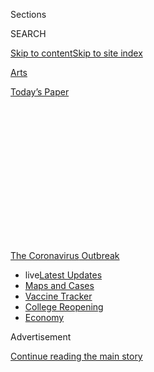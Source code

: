 <div id="app">

<div>

<div>

<div>

<div class="NYTAppHideMasthead css-1q2w90k e1suatyy0">

<div class="section css-ui9rw0 e1suatyy2">

<div class="css-eph4ug er09x8g0">

<div class="css-6n7j50">

</div>

<span class="css-1dv1kvn">Sections</span>

<div class="css-10488qs">

<span class="css-1dv1kvn">SEARCH</span>

</div>

[Skip to content](#site-content)[Skip to site
index](#site-index)

</div>

<div id="masthead-section-label" class="css-1wr3we4 eaxe0e00">

[Arts](https://www.nytimes.com/section/arts)

</div>

<div class="css-10698na e1huz5gh0">

</div>

</div>

<div id="masthead-bar-one" class="section hasLinks css-15hmgas e1csuq9d3">

<div class="css-uqyvli e1csuq9d0">

</div>

<div class="css-1uqjmks e1csuq9d1">

</div>

<div class="css-9e9ivx">

[](https://myaccount.nytimes.com/auth/login?response_type=cookie&client_id=vi)

</div>

<div class="css-1bvtpon e1csuq9d2">

[Today’s
Paper](https://www.nytimes.com/section/todayspaper)

</div>

</div>

</div>

</div>

<div data-aria-hidden="false">

<div id="site-content" data-role="main">

<div>

<div class="css-1aor85t" style="opacity:0.000000001;z-index:-1;visibility:hidden">

<div class="css-1hqnpie">

<div class="css-epjblv">

<span class="css-17xtcya">[Arts](/section/arts)</span><span class="css-x15j1o">|</span><span class="css-fwqvlz">John
Driscoll, Scholar, Art Dealer and Collector, Dies at
70</span>

</div>

<div class="css-k008qs">

<div class="css-1iwv8en">

<span class="css-18z7m18"></span>

<div>

</div>

</div>

<span class="css-1n6z4y">https://nyti.ms/3cY892d</span>

<div class="css-1705lsu">

<div class="css-4xjgmj">

<div class="css-4skfbu" data-role="toolbar" data-aria-label="Social Media Share buttons, Save button, and Comments Panel with current comment count" data-testid="share-tools">

  - 
  - 
  - 
  - 
    
    <div class="css-6n7j50">
    
    </div>

  - 

</div>

</div>

</div>

</div>

</div>

</div>

<div id="NYT_TOP_BANNER_REGION" class="css-13pd83m">

<div>

<div id="styln-prism-menu-1592847958612" class="section interactive-content interactive-size-medium css-1edisqu">

<div class="css-17ih8de interactive-body">

<div id="scroll-container" class="css-1gj85ro">

[<span class="styln-title-wrap"><span class="css-1pje3qr">The
Coronavirus</span><span class="css-1pje3qr">
Outbreak</span></span>](https://www.nytimes.com/news-event/coronavirus?action=click&pgtype=Article&state=default&region=TOP_BANNER&context=storylines_menu)

  - <span class="css-kqxiym" data-emphasize="true">live</span>[Latest
    Updates](https://www.nytimes.com/2020/08/03/world/coronavirus-covid-19.html?action=click&pgtype=Article&state=default&region=TOP_BANNER&context=storylines_menu)
  - [Maps and
    Cases](https://www.nytimes.com/interactive/2020/us/coronavirus-us-cases.html?action=click&pgtype=Article&state=default&region=TOP_BANNER&context=storylines_menu)
  - [Vaccine
    Tracker](https://www.nytimes.com/interactive/2020/science/coronavirus-vaccine-tracker.html?action=click&pgtype=Article&state=default&region=TOP_BANNER&context=storylines_menu)
  - [College
    Reopening](https://www.nytimes.com/2020/08/02/us/covid-college-reopening.html?action=click&pgtype=Article&state=default&region=TOP_BANNER&context=storylines_menu)
  - [Economy](https://www.nytimes.com/live/2020/08/03/business/stock-market-today-coronavirus?action=click&pgtype=Article&state=default&region=TOP_BANNER&context=storylines_menu)

</div>

</div>

</div>

</div>

</div>

<div id="top-wrapper" class="css-1sy8kpn">

<div id="top-slug" class="css-l9onyx">

Advertisement

</div>

[Continue reading the main
story](#after-top)

<div class="ad top-wrapper" style="text-align:center;height:100%;display:block;min-height:250px">

<div id="top" class="place-ad" data-position="top" data-size-key="top">

</div>

</div>

<div id="after-top">

</div>

</div>

<div>

<div id="sponsor-wrapper" class="css-1hyfx7x">

<div id="sponsor-slug" class="css-19vbshk">

Supported by

</div>

[Continue reading the main
story](#after-sponsor)

<div id="sponsor" class="ad sponsor-wrapper" style="text-align:center;height:100%;display:block">

</div>

<div id="after-sponsor">

</div>

</div>

<div class="css-186x18t">

Those We’ve Lost

</div>

<div class="css-1vkm6nb ehdk2mb0">

# John Driscoll, Scholar, Art Dealer and Collector, Dies at 70

</div>

He purchased and expanded Babcock Galleries, New York’s oldest art
seller, while building a renowned pottery collection. He died of the
novel coronavirus.

<div class="css-79elbk" data-testid="photoviewer-wrapper">

<div class="css-z3e15g" data-testid="photoviewer-wrapper-hidden">

</div>

<div class="css-1a48zt4 ehw59r15" data-testid="photoviewer-children">

![<span class="css-16f3y1r e13ogyst0" data-aria-hidden="true">John
Driscoll, who bought the venerable Babcock Galleries in Manhattan in
1987, was “one of the first dealers who had come as a scholar from the
museum world,” a colleague
said.</span><span class="css-cnj6d5 e1z0qqy90" itemprop="copyrightHolder"><span class="css-1ly73wi e1tej78p0">Credit...</span><span><span>Kris
Graves</span></span></span>](https://static01.nyt.com/images/2020/05/27/obituaries/21Driscoll1/merlin_172537107_d6e0d48f-932d-4188-babe-f13b3664862d-articleLarge.jpg?quality=75&auto=webp&disable=upscale)

</div>

</div>

<div class="css-18e8msd">

<div class="css-vp77d3 epjyd6m0">

<div class="css-hus3qt ey68jwv0" data-aria-hidden="true">

[![Richard
Sandomir](https://static01.nyt.com/images/2018/12/10/multimedia/author-richard-sandomir/author-richard-sandomir-thumbLarge.png
"Richard Sandomir")](https://www.nytimes.com/by/richard-sandomir)

</div>

<div class="css-1baulvz">

By [<span class="css-1baulvz last-byline" itemprop="name">Richard
Sandomir</span>](https://www.nytimes.com/by/richard-sandomir)

</div>

</div>

  - May 22,
    2020

  - 
    
    <div class="css-4xjgmj">
    
    <div class="css-d8bdto" data-role="toolbar" data-aria-label="Social Media Share buttons, Save button, and Comments Panel with current comment count" data-testid="share-tools">
    
      - 
      - 
      - 
      - 
        
        <div class="css-6n7j50">
        
        </div>
    
      - 
    
    </div>
    
    </div>

</div>

</div>

<div class="section meteredContent css-1r7ky0e" name="articleBody" itemprop="articleBody">

<div class="css-1fanzo5 StoryBodyCompanionColumn">

<div class="css-53u6y8">

*This obituary is part of a series about people who have died in the
coronavirus pandemic. Read about others*
[*here*](https://www.nytimes.com/interactive/2020/obituaries/people-died-coronavirus-obituaries.html)*.*

[John
Driscoll’s](http://www.driscollbabcock.com/exhibitions/installation/john-driscoll-1949-2020#works)
first visit to a museum, the Minneapolis Institute of Art, at age 10,
had been a tedious affair until he came upon
[“Lucretia,”](https://collections.artsmia.org/art/529/lucretia-rembrandt-harmensz-van-rijn)
Rembrandt’s painting of the suicide of a Roman nobleman’s wife.

Her gown is bloody. A dagger is still in her right hand.

“And I can tell you right now that painting went through me like a
freight train,” Dr. Driscoll recalled in 2019. “I don’t know if I was
shaking on the outside, but I was shaking on the inside. I was
mesmerized.”

He soon began craving more of that type of sensory experience, and he
would go on to find it often in a career in art that included owning the
venerable [Driscoll Babcock Galleries](http://www.driscollbabcock.com/)
in Manhattan and assembling a major collection of English studio
pottery.

</div>

</div>

<div class="css-1fanzo5 StoryBodyCompanionColumn">

<div class="css-53u6y8">

He died on April 10 in Peekskill, N.Y., at 70. His death, which was not
widely reported at the time, was caused by the new coronavirus,
according to his wife, Marylyn Dintenfass, a painter.

When Dr. Driscoll bought Babcock Galleries — on East 80th Street near
Madison Avenue — in 1987, he had already held several curatorial jobs
and been a partner in a Boston gallery. At Babcock — New York’s oldest
gallery, having opened in 1852 — he widened its focus, combining
historical and more recent work under one roof. Where the gallery had
specialized in early 20th-century art and the American Modernism of
artists like Marsden
[Hartley](https://www.nga.gov/collection/artist-info.1375.html), he
added 19th-century paintings, in particular landscapes by the Hudson
River School, as well as the work of post-World War II artists.

“He was one of the first dealers who had come as a scholar from the
museum world and one of the first to combine earlier historical art with
more contemporary art,” Barbara Haskell, a curator at the [Whitney
Museum of American Art](https://whitney.org), said in an interview.

Dr. Driscoll’s biography “John Frederick Kensett: An American Master”
(1985) — one of many books he wrote — helped establish him as a leading
authority on that [Hudson River artist known for his
luminist](https://www.metmuseum.org/toah/hd/kens/hd_kens.htm)paintings.

John Paul Driscoll was born on Oct. 28, 1949, in Madison, Minn., and
grew up nearby in Clarkfield, a farming village. His mother, Vida
(Loafman) Driscoll, owned dry cleaning shops, a cafe and a uniform
store. His father, Paul, was a high school teacher and coach.

</div>

</div>

<div class="css-1fanzo5 StoryBodyCompanionColumn">

<div class="css-53u6y8">

With his father’s encouragement, John hunted for agates and Native
American artifacts and collected coins and stamps. He grew so enamored
with the beauty of early American coins that he started his own
coin-dealing business when he was about 12.

“His father once read in the paper that there was a coin show in town,”
Ms. Dintenfass said in a phone interview. “And after telling John, who
was 14 or 15, he saw that John’s name was on it — that he’d put the
whole thing together without telling his parents.”

After earning a bachelor’s degree in history and art history at the
University of Minnesota, Morris, Dr. Driscoll studied for a master’s in
art history at Penn State University, where he also earned a Ph.D. in
American art.

His interest in collecting ceramics, in particular British pottery,
began when he was a graduate assistant at the Museum of Art at Penn
State [(now the Palmer Museum of Art)](https://palmermuseum.psu.edu/).

Captivated by the pots, he found he could afford them even on his modest
salary. Paying from $4 to $80 for individual pieces, he bought works by
significant contemporary potters like [Lucie
Rie](http://www.artnet.com/artists/lucie-rie/), [John
Ward](https://www.oxfordceramics.com/artists/89-john-ward/overview/),
[Annette
Fuchs](https://www.20thcenturyforum.com/t11375-annette-fuchs)and Hans
Coper. Soon he traveled to England to visit potters, including Ms. Rie
and Mr. Ward, spending $3,000 on 50 to 60 pots.

Dr. Driscoll continued to amass a world-class collection of pottery
privately as he rose to registrar at the Penn State museum; curator of
the private art holdings of the [William H. Lane
Foundation](https://www.mfa.org/give/gifts-art/lane-collection)in
Leominster, Mass.; guest curator at the [Worcester Art
Museum](https://www.worcesterart.org/) in Massachusetts; and partner at
Driscoll & Walsh Fine Arts in Boston in the mid-1980s. After acquiring
Babcock in New York, he renamed it [Driscoll Babcock
Galleries](http://www.driscollbabcock.com/) in 2012.

</div>

</div>

<div class="css-1fanzo5 StoryBodyCompanionColumn">

<div class="css-53u6y8">

Dr. Driscoll sold works both to private collectors and to museums,
including the Metropolitan Museum of Art, the National Gallery of Art,
the Detroit Institute of Arts and the Minneapolis Institute of Arts,
where he first saw “Lucretia.”

In addition to his wife, he is survived by his daughters, Emily and
Gillian Driscoll; his stepdaughters, Sharon Katz and Elana Amsterdam;
his stepsons, Robert and Marc Katz; his brothers, Charles and Robert;
and five grandchildren. His marriage to Jeanne Baker ended in divorce.

In 2015, Dr. Driscoll arranged the purchase of one of two surviving
versions of [Emanuel Leutze’s “Washington Crossing the
Delaware](https://www.mmam.org/collections),” from 1851. A collector who
had lent it to the White House for 35 years sold it to the founders of
the Minnesota Marine Art Museum in Winona.

“It’s probably the most famous American painting west of the Hudson
River,” Dr. Driscoll [said when it was
unveiled](https://www.startribune.com/washington-crossing-the-delaware-lands-in-winona-museum/297329091/).
“At auction, this picture would have pulled out not only art collectors
but ultrapatriots who are very wealthy.”

After his death, Mary Burrichter, one of the museum’s founders, lauded
his help as an adviser.

“We would get comments from guests like, ‘This museum belongs on the
East Coast or West Coast; why is it in a small town of 27,000 and not in
a major city?’” [she told the Star Tribune of
Minneapolis.](https://www.startribune.com/minnesota-born-art-scholar-john-driscoll-dies-of-covid-19-complications/569964762/)
“John just loved that feedback.”

</div>

</div>

<div>

</div>

<div class="css-1fanzo5 StoryBodyCompanionColumn">

<div class="css-53u6y8">

TK
TEXT

</div>

</div>

</div>

<div>

</div>

<div>

</div>

<div id="NYT_BELOW_MAIN_CONTENT_REGION">

<div>

<div id="covid-obits-article-embed" class="section css-l08pwh interactive-content interactive-size-medium">

<div class="css-17ih8de interactive-body">

<div class="g-obits-embed" data-preview-slug="2020-04-03-covid-obits">

[](https://www.nytimes.com/interactive/2020/obituaries/people-died-coronavirus-obituaries.html?action=click&pgtype=Article&state=default&region=BELOW_MAIN_CONTENT&context=covid_obits_promo)

<div class="g-hed-summ">

# Those We’ve Lost

The coronavirus pandemic has taken an incalculable death toll. This
series is designed to put names and faces to the numbers.

<span>Read
more</span>

</div>

<div class="g-obits-embed-wrap">

<div id="bernaldina-josé-pedro" class="g-obit">

<div class="g-flex-wrapper-image">

<div class="g-image g-asset-inner">

![](https://static01.nyt.com/images/2020/07/30/obituaries/30Pedro/30Pedro-square640.jpg)

</div>

</div>

<div class="g-flex-wrapper-text">

# Bernaldina José Pedro

<div class="g-meta">

<span>d. Boa Vista, Brazil</span>

</div>

<div class="g-summ">

Leader among the Indigenous
Macuxi

</div>

</div>

</div>

<div id="john-eric-swing" class="g-obit">

<div class="g-flex-wrapper-image">

<div class="g-image g-asset-inner">

![](https://static01.nyt.com/images/2020/07/31/obituaries/31Swing/merlin_175167783_8913bc90-0d64-43f3-a655-1bb1bf1601c9-square640.jpg)

</div>

</div>

<div class="g-flex-wrapper-text">

# John Eric Swing

<div class="g-meta">

<span>d. Fountain Valley, Calif. </span>

</div>

<div class="g-summ">

Champion of
Filipino-Americans

</div>

</div>

</div>

<div id="victor-victor-" class="g-obit">

<div class="g-flex-wrapper-image">

<div class="g-image g-asset-inner">

![](https://static01.nyt.com/images/2020/07/27/obituaries/27Victor/merlin_175001436_38b11f8e-227a-4e2c-9821-7618af9b2524-square640.jpg)

</div>

</div>

<div class="g-flex-wrapper-text">

# Victor Victor

<div class="g-meta">

<span>d. Santo Domingo, Dominican Republic</span>

</div>

<div class="g-summ">

Beloved musician of the Dominican
Republic

</div>

</div>

</div>

<div id="dr-eddie-negrón" class="g-obit">

<div class="g-flex-wrapper-image">

<div class="g-image g-asset-inner">

![](https://static01.nyt.com/images/2020/07/31/obituaries/31Negron/merlin_175160169_516322ae-fd23-4969-b6b2-193ced371105-square640.jpg)

</div>

</div>

<div class="g-flex-wrapper-text">

# Dr. Eddie Negrón

<div class="g-meta">

<span>d. Fort Walton Beach, Fla.</span>

</div>

<div class="g-summ">

Internist on Florida’s Emerald
Coast

</div>

</div>

</div>

<div id="dobby-dobson" class="g-obit">

<div class="g-flex-wrapper-image">

<div class="g-image g-asset-inner">

![](https://static01.nyt.com/images/2020/07/30/obituaries/30Dobson/merlin_175115928_f6b9271c-8f05-4fe1-a38a-5ca4a58f8935-square640.jpg)

</div>

</div>

<div class="g-flex-wrapper-text">

# Dobby Dobson

<div class="g-meta">

<span>d. Coral Springs, Fla.</span>

</div>

<div class="g-summ">

Jamaican singer and
songwriter

</div>

</div>

</div>

<div id="waldemar-gonzalez" class="g-obit">

<div class="g-flex-wrapper-image">

<div class="g-image g-asset-inner">

![](https://static01.nyt.com/images/2020/08/01/obituaries/28Gonzalez/merlin_175002771_beb57888-3951-409a-ae13-03a94b2e962e-square640.jpg)

</div>

</div>

<div class="g-flex-wrapper-text">

# Waldemar Gonzalez

<div class="g-meta">

<span>d. White Plains, N.Y.</span>

</div>

<div class="g-summ">

Teacher and social worker

</div>

</div>

</div>

</div>

</div>

</div>

</div>

</div>

</div>

<div>

</div>

<div>

<div id="bottom-wrapper" class="css-1ede5it">

<div id="bottom-slug" class="css-l9onyx">

Advertisement

</div>

[Continue reading the main
story](#after-bottom)

<div id="bottom" class="ad bottom-wrapper" style="text-align:center;height:100%;display:block;min-height:90px">

</div>

<div id="after-bottom">

</div>

</div>

</div>

</div>

</div>

## Site Index

<div>

</div>

## Site Information Navigation

  - [© <span>2020</span> <span>The New York Times
    Company</span>](https://help.nytimes.com/hc/en-us/articles/115014792127-Copyright-notice)

<!-- end list -->

  - [NYTCo](https://www.nytco.com/)
  - [Contact
    Us](https://help.nytimes.com/hc/en-us/articles/115015385887-Contact-Us)
  - [Work with us](https://www.nytco.com/careers/)
  - [Advertise](https://nytmediakit.com/)
  - [T Brand Studio](http://www.tbrandstudio.com/)
  - [Your Ad
    Choices](https://www.nytimes.com/privacy/cookie-policy#how-do-i-manage-trackers)
  - [Privacy](https://www.nytimes.com/privacy)
  - [Terms of
    Service](https://help.nytimes.com/hc/en-us/articles/115014893428-Terms-of-service)
  - [Terms of
    Sale](https://help.nytimes.com/hc/en-us/articles/115014893968-Terms-of-sale)
  - [Site
    Map](https://spiderbites.nytimes.com)
  - [Help](https://help.nytimes.com/hc/en-us)
  - [Subscriptions](https://www.nytimes.com/subscription?campaignId=37WXW)

</div>

</div>

</div>

</div>
